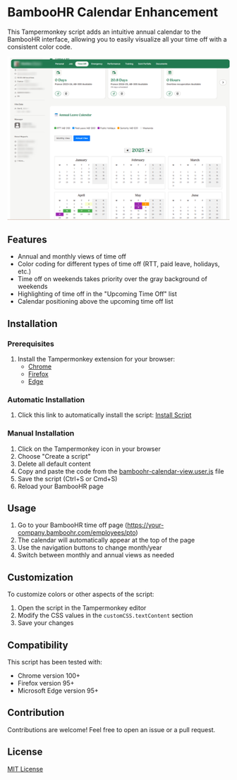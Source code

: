 # BambooHR Calendar Enhancement

This Tampermonkey script adds an intuitive annual calendar to the BambooHR interface, allowing you to easily visualize all your time off with a consistent color code.

![Calendar Preview](screenshots/Screenshot001.png)

## Features
- Annual and monthly views of time off
- Color coding for different types of time off (RTT, paid leave, holidays, etc.)
- Time off on weekends takes priority over the gray background of weekends
- Highlighting of time off in the "Upcoming Time Off" list
- Calendar positioning above the upcoming time off list

## Installation

### Prerequisites
1. Install the Tampermonkey extension for your browser:
   - [Chrome](https://chrome.google.com/webstore/detail/tampermonkey/dhdgffkkebhmkfjojejmpbldmpobfkfo)
   - [Firefox](https://addons.mozilla.org/en-US/firefox/addon/tampermonkey/)
   - [Edge](https://microsoftedge.microsoft.com/addons/detail/tampermonkey/iikmkjmpaadaobahmlepeloendndfphd)

### Automatic Installation
1. Click this link to automatically install the script: [Install Script](https://github.com/MbNeo/bamboohr_calendar/raw/main/bamboohr-calendar-view.user.js)

### Manual Installation
1. Click on the Tampermonkey icon in your browser
2. Choose "Create a script"
3. Delete all default content
4. Copy and paste the code from the [bamboohr-calendar-view.user.js](bamboohr-calendar-view.user.js) file
5. Save the script (Ctrl+S or Cmd+S)
6. Reload your BambooHR page

## Usage
1. Go to your BambooHR time off page (https://your-company.bamboohr.com/employees/pto)
2. The calendar will automatically appear at the top of the page
3. Use the navigation buttons to change month/year
4. Switch between monthly and annual views as needed

## Customization
To customize colors or other aspects of the script:
1. Open the script in the Tampermonkey editor
2. Modify the CSS values in the `customCSS.textContent` section
3. Save your changes

## Compatibility
This script has been tested with:
- Chrome version 100+
- Firefox version 95+
- Microsoft Edge version 95+

## Contribution
Contributions are welcome! Feel free to open an issue or a pull request.

## License
[MIT License](LICENSE)